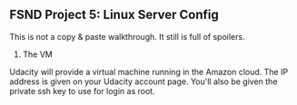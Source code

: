 ## FSND Project 5: Linux Server Config

This is not a copy & paste walkthrough. It still is full of spoilers.

1. The VM

Udacity will provide a virtual machine running in the Amazon cloud. The
IP address is given on your Udacity account page. You'll also be given
the private ssh key to use for login as root.
